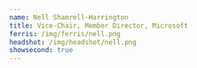 ```yaml
---
name: Nell Shamrell-Harrington
title: Vice-Chair, Member Director, Microsoft
ferris: /img/ferris/nell.png
headshot: /img/headshot/nell.png
showsecond: true
---
```

